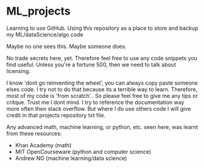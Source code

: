 # ML_projects
Learning to use GitHub. 
Using this repository as a place to store and backup my ML/dataScience/algo code 

Maybe no one sees this. Maybe someone does.

No trade secrets here, yet. 
Therefore feel free to use any code snippets you find useful.
Unless you're a fortune 500, then we need to talk about licensing.

I know 'dont go reinventing the wheel', you can always copy paste someone elses code.
I try not to do that because its a terrible way to learn. 
Therefore, most of my code is 'from scratch'..
So please feel free to give me any tips or critque. Trust me I dont mind. 
I try to reference the documentation way more often then stack overflow. 
But where I do use others code I will give credit in that projects repository txt file.

Any advanced math, machine learning, or python, etc. seen here, 
was learnt from these resources:
* Khan Academy (math)
* MIT OpenCourseware (python and computer science)
* Andrew NG (machine learning/data science) 
